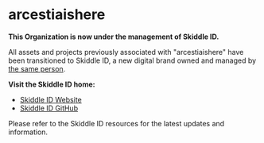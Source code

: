 # arcestiaishere

**This Organization is now under the management of Skiddle ID.**

All assets and projects previously associated with "arcestiaishere" have been transitioned to Skiddle ID, a new digital brand owned and managed by [the same person](https://github.com/arcestia).

**Visit the Skiddle ID home:**

*   [Skiddle ID Website](https://skiddle.id)
*   [Skiddle ID GitHub](https://github.com/Skiddle-ID)

Please refer to the Skiddle ID resources for the latest updates and information.
